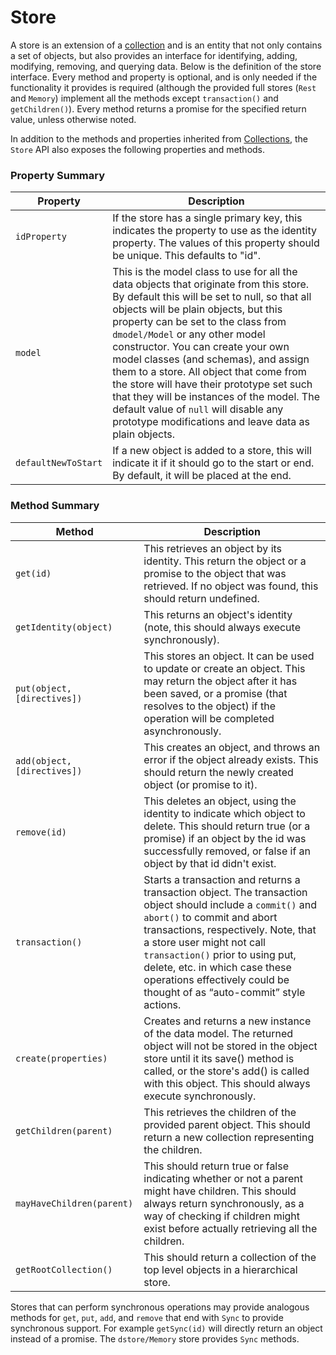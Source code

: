 # Store

A store is an extension of a [collection](./Collection.md) and is an entity that not only contains a set of objects, but also provides an interface for identifying, adding, modifying, removing, and querying data. Below is the definition of the store interface. Every method and property is optional, and is only needed if the functionality it provides is required (although the provided full stores (`Rest` and `Memory`) implement all the methods except `transaction()` and `getChildren()`). Every method returns a promise for the specified return value, unless otherwise noted.

In addition to the methods and properties inherited from [Collections](./Collection.md), the `Store` API also exposes the following properties and methods.

### Property Summary

Property | Description
-------- | -----------
`idProperty` | If the store has a single primary key, this indicates the property to use as the identity property. The values of this property should be unique. This defaults to "id".
`model` | This is the model class to use for all the data objects that originate from this store. By default this will be set to null, so that all objects will be plain objects, but this property can be set to the class from `dmodel/Model` or any other model constructor. You can create your own model classes (and schemas), and assign them to a store. All object that come from the store will have their prototype set such that they will be instances of the model. The default value of `null` will disable any prototype modifications and leave data as plain objects.
`defaultNewToStart` | If a new object is added to a store, this will indicate it if it should go to the start or end. By default, it will be placed at the end.

### Method Summary

Method | Description
------ | -------------
`get(id)` | This retrieves an object by its identity. This return the object or a promise to the object that was retrieved. If no object was found, this should return undefined.
`getIdentity(object)` | This returns an object's identity (note, this should always execute synchronously).
`put(object, [directives])` | This stores an object. It can be used to update or create an object. This may return the object after it has been saved, or a promise (that resolves to the object) if the operation will be completed asynchronously.
`add(object, [directives])` | This creates an object, and throws an error if the object already exists. This should return the newly created object (or promise to it).
`remove(id)` | This deletes an object, using the identity to indicate which object to delete. This should return true (or a promise) if an object by the id was successfully removed, or false if an object by that id didn't exist.
`transaction()` | Starts a transaction and returns a transaction object. The transaction object should include a `commit()` and `abort()` to commit and abort transactions, respectively. Note, that a store user might not call `transaction()` prior to using put, delete, etc. in which case these operations effectively could be thought of as “auto-commit” style actions. 
`create(properties)` | Creates and returns a new instance of the data model. The returned object will not be stored in the object store until it its save() method is called, or the store's add() is called with this object. This should always execute synchronously.
`getChildren(parent)` | This retrieves the children of the provided parent object. This should return a new collection representing the children.
`mayHaveChildren(parent)` | This should return true or false indicating whether or not a parent might have children. This should always return synchronously, as a way of checking if children might exist before actually retrieving all the children.
`getRootCollection()` | This should return a collection of the top level objects in a hierarchical store.

Stores that can perform synchronous operations may provide analogous methods for `get`, `put`, `add`, and `remove` that end with `Sync` to provide synchronous support. For example `getSync(id)` will directly return an object instead of a promise. The `dstore/Memory` store provides `Sync` methods.